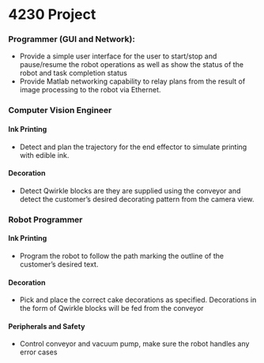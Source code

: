 # 4230 Project


### Programmer (GUI and Network): 

* Provide a simple user interface for the user to start/stop and pause/resume the robot operations as well
as show the status of the robot and task completion status 
* Provide Matlab networking capability to relay plans from the result of image processing to the robot via
Ethernet. 

### Computer Vision Engineer

#### Ink Printing

* Detect and plan the trajectory for the end effector to simulate printing with edible ink. 

#### Decoration

* Detect Qwirkle blocks are they are supplied using the conveyor and detect the customer’s desired
decorating pattern from the camera view. 

### Robot Programmer

#### Ink Printing

* Program the robot to follow the path marking the outline of the customer’s desired text. 

#### Decoration 

* Pick and place the correct cake decorations as specified. Decorations in the form of Qwirkle blocks will
be fed from the conveyor 

#### Peripherals and Safety

* Control conveyor and vacuum pump, make sure the robot handles any error cases

